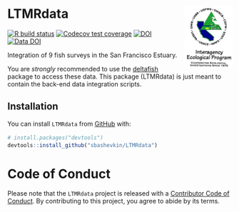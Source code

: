 
<!-- README.md is generated from README.Rmd. Please edit that file -->

# LTMRdata <img src='man/figures/logo.jpg' align="right" height="139" />

<!-- badges: start -->

[![R build
status](https://github.com/sbashevkin/LTMRdata/workflows/R-CMD-check/badge.svg)](https://github.com/sbashevkin/LTMRdata/actions)
[![Codecov test
coverage](https://codecov.io/gh/sbashevkin/LTMRdata/branch/master/graph/badge.svg)](https://codecov.io/gh/sbashevkin/LTMRdata?branch=master)
[![DOI](https://zenodo.org/badge/250588599.svg)](https://zenodo.org/badge/latestdoi/250588599)
[![Data
DOI](https://img.shields.io/badge/Data%20publication%20DOI-10.6073/pasta/0cdf7e5e954be1798ab9bf4f23816e83-blue.svg)](https://portal.edirepository.org/nis/mapbrowse?scope=edi&identifier=1075)
<!-- badges: end -->

Integration of 9 fish surveys in the San Francisco Estuary.

You are *strongly* recommended to use the
[deltafish](https://github.com/Delta-Stewardship-Council/deltafish)
package to access these data. This package (LTMRdata) is just meant to
contain the back-end data integration scripts.

## Installation

You can install `LTMRdata` from [GitHub](https://github.com/) with:

``` r
# install.packages("devtools")
devtools::install_github("sbashevkin/LTMRdata")
```

# Code of Conduct

Please note that the `LTMRdata` project is released with a [Contributor
Code of Conduct](CODE_OF_CONDUCT.md). By contributing to this project,
you agree to abide by its terms.
